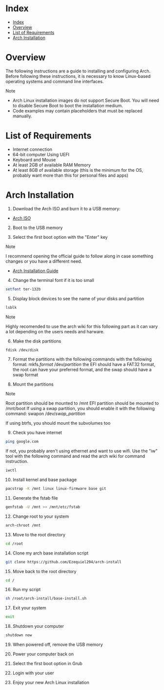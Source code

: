 # Index

- [Index](#index)
- [Overview](#overview)
- [List of Requirements](#list-of-requirements)
- [Arch Installation](#arch-installation)

# Overview

The following instructions are a guide to installing and configuring Arch. Before following these instructions, it is necessary to know Linux-based operating systems and command line interfaces.

> [!NOTE]
>
> - Arch Linux installation images do not support Secure Boot. You will need to disable Secure Boot to boot the installation medium.
> - Code examples may contain placeholders that must be replaced manually.

# List of Requirements

- Internet connection
- 64-bit computer Using UEFI
- Keyboard and Mouse
- At least 2GB of available RAM Memory
- At least 8GB of available storage (this is the minimum for the OS, probably want more than this for personal files and apps)

# Arch Installation

1. Download the Arch ISO and burn it to a USB memory:

- [Arch ISO](https://archlinux.org/download/)

2. Boot to the USB memory

3. Select the first boot option with the "Enter" key

> [!NOTE]
> I recommend opening the official guide to follow along in case something changes or you have a different need.
>
> - [Arch Installation Guide](https://wiki.archlinux.org/title/Installation_guide)

4. Change the terminal font if it is too small

```bash
setfont ter-132b
```

5. Display block devices to see the name of your disks and partition

```bash
lsblk
```

> [!NOTE]
> Highly recomended to use the arch wiki for this following part as it can vary a lot depending on the users needs and harware.
6. Make the disk partitions

```bash
fdisk /dev/disk
```

7. Format the partitions with the following commands with the following format:
mkfs.*format* /dev/*partition*
the EFI should have a FAT32 format, the root can have your preferred format, and the swap should have a swap format

8. Mount the partitions
> [!NOTE]
> Root partition should be mounted to /mnt
> EFI partition should be mounted to /mnt/boot
> If using a swap partition, you should enable it with the following command: swapon /dev/*swap_partition*
>
> If using btrfs, you should mount the subvolumes too

9. Check you have internet

```bash
ping google.com
```

If not, you probably aren't using ethernet and want to use wifi. Use the "iw" tool with the following command and read the arch wiki for command instruction.

```bash
iwctl
```

10. Install kernel and base package

```bash
pacstrap -K /mnt linux linux-firmware base git
```

11. Generate the fstab file

```bash
genfstab -U /mnt >> /mnt/etc/fstab
```

12. Change root to your system

```bash
arch-chroot /mnt
```

13. Move to the root directory

```bash
cd /root
```

14. Clone my arch base installation script

```bash
git clone https://github.com/Ezequiel294/arch-install
```

15. Move back to the root directory

```bash
cd /
```

16. Run my script

```bash
sh /root/arch-install/base-install.sh
```

17. Exit your system

```bash
exit
```

18. Shutdown your computer

```bash
shutdown now
```

19. When powered off, remove the USB memory

20. Power your computer back on

21. Select the first boot option in Grub

22. Login with your user

23. Enjoy your new Arch Linux installation

